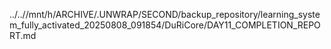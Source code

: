 ../..//mnt/h/ARCHIVE/.UNWRAP/SECOND/backup_repository/learning_system_fully_activated_20250808_091854/DuRiCore/DAY11_COMPLETION_REPORT.md